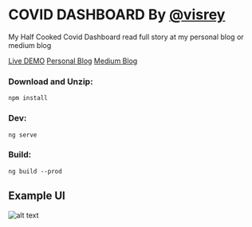 # COVID DASHBOARD By [@visrey](https://github.com/visrey)

My Half Cooked Covid Dashboard read full story at my personal blog or medium blog

[Live DEMO](https://cvd.visrey.me)
[Personal Blog](https://blog.visrey.me)
[Medium Blog](https://medium.com/visrey)

### Download and Unzip: 
`npm install`

### Dev: 
`ng serve`

### Build: 
`ng build --prod`

## Example UI

![alt text](https://github.com/visrey/cvd/blob/master/screenshots/cvd.gif?raw=true)
